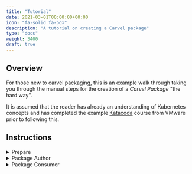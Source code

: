 ```yaml
---
title: "Tutorial"
date: 2021-03-01T00:00:00+00:00
icon: "fa-solid fa-box"
description: "A tutorial on creating a Carvel package"
type: "docs"
weight: 3400
draft: true
---
```


## Overview

For those new to carvel packaging, this is an example walk through taking you through the manual steps for the creation of a _Carvel Package_ "the hard way".

It is assumed that the reader has already an understanding of Kubernetes concepts and has completed the example [Katacoda](https://katacoda.com/carvel/scenarios/kapp-controller-package-management) course from VMware prior to following this.

## Instructions

<details>
  <summary>Prepare</summary>

### Prepare

There are a few pre-requisites for this walkthrough.

- [x] Have a working [Kind](./kind.md) development environment (Or alternative cluster with permissions to deploy)
- [x] Have all the [carvel](https://carvel.dev) tools locally available
- [x] Optionally have the [tanzu](https://docs.vmware.com/en/VMware-Tanzu-Kubernetes-Grid/1.6/vmware-tanzu-kubernetes-grid-16/GUID-install-cli.html) cli installed locally

### Steps

- Checkout this git repo and create a local working branch

```bash
REPO_URL="github.com/salt-labs"
REPO_NAME="tanzu-kapps"

git clone "${REPO_URL}" "${REPO_NAME}"
cd "${REPO_NAME}"

git checkout -b feat/my-first-package

# Take a copy of the templates for your local use.
# NOTE: .config/custom is included in .gitignore.
cp -r .config/template .config/custom
```

</details>

<details>
  <summary>Package Author</summary>

### Package Author

Play the part of the `Package Author` persona.

This section goes through an example process one might take in order to package an application ready for localised testing. The process will vary based on the type of package being created and how you will customise it, but the general process is the same.

The sample application used in this process is called 'pacman'. _I wonder what it does? Let's find out!_

<details>
  <summary>Define Variables</summary>

In order to make it easier to work through, define all your variables upfront. These are all relative to the _root_ folder of the git repository.

_Note that all commands from this point will use these so choose carefully._

```bash
# Define the name for the top level folder that holds all packages and repos.
ROOT_DIR="kapps"

# What is the name of the repository where this package will be stored?
REPOSITORY_NAME="local"

# What is the name of your package?
PACKAGE_NAME="pacman-carvel-test-${USER}"

# What is the namespace where your packages and repositories are managed from?
PACKAGE_NAMESPACE="kapps"

# Where will your application be deployed into inside the cluster?
DEPLOY_NAMESPACE="pacman-carvel-test"

# What is the FQN your package will use?
PACKAGE_FQN="saltlabs.tech"

# What is the version number of the package you are creating?
PACKAGE_VERSION="0.0.1"

# What is a good description of your package (short)
PACKAGE_DESC_SHORT="chomp chomp"

# How do you want your package name displayed in UIs?
PACKAGE_DISPLAY="Pacman"

# What is a good description of your package (long)
PACKAGE_DESC_LONG="Mission critical application."

# What is a TLDR change description for this package version?
PACKAGE_RELEASE_NOTES="Fixed a bug with the widget collector."

# Package Author name
PACKAGE_AUTHOR="MAHDTech"

# Package Author email
PACKAGE_AUTHOR_EMAIL="MAHDTech@saltlabs.tech"

# Package Author website
PACKAGE_WEBSITE="https://saltlabs.tech"

# What is the version of the repository you will be creating?
REPOSITORY_VERSION="$(date +%Y-%m-%d)"

# Where is the container registry you will be using?
OCI_REGISTRY="ghcr.io"

# What is the name of the Project/Org within the image registry
# Different registries call this different things, but it will be the suffix after the registry.
OCI_PROJECT="salt-labs"
```

</details>

<details>
  <summary>Folder structure</summary>

#### Folder Structure

The first part is to understand and create the required directory structure for the package.

The structure will depend on the repository where the package will ultimately be held.

In this example it is assumed you are creating an empty repository from scratch named 'local'.

- As we are creating a new repository named `local`, we need to create the folder structure first.

```bash
# NOTE: This is the manual way of doing this to understand "how the sausage is made". The CI does this part for you.
mkdir -p ${ROOT_DIR}/repos/${REPOSITORY_NAME}/{.imgpkg,examples,packages}
mkdir -p ${ROOT_DIR}/repos/${REPOSITORY_NAME}/packages/${PACKAGE_NAME}.${PACKAGE_FQN}
touch ${ROOT_DIR}/repos/${REPOSITORY_NAME}/examples/PackageRepository.yaml
touch ${ROOT_DIR}/repos/${REPOSITORY_NAME}/.imgpkg/{bundle,images}.yml
touch ${ROOT_DIR}/repos/${REPOSITORY_NAME}/packages/${PACKAGE_NAME}.${PACKAGE_FQN}/${PACKAGE_VERSION}.yaml

# NOTE: If you were adding a real repository you would instead copy the template.
# The CI is configured to read from this template and generate the repository for you.
cp ${ROOT_DIR}/repos/template.yaml ${ROOT_DIR}/repos/${REPOSITORY_NAME}.yaml
```

- Create the `Package` folder structure and files.

```bash
# NOTE: Outside of This has been automated with the `tt` utility but is here for you to understand the inner-workings.

# Create the empty folder structure for the package.
mkdir -p \
    ${ROOT_DIR}/packages/${PACKAGE_NAME}/${PACKAGE_VERSION}/{bundle,examples,test,templates} \
    ${ROOT_DIR}/packages/${PACKAGE_NAME}/${PACKAGE_VERSION}/bundle/{.imgpkg,vendor,ytt} \
    ${ROOT_DIR}/packages/${PACKAGE_NAME}/${PACKAGE_VERSION}/bundle/ytt/overlays \
    ${ROOT_DIR}/packages/${PACKAGE_NAME}/${PACKAGE_VERSION}/schema

# Create the empty folder structure for the repository

# Create empty files which will be populated later by the various tools.
# NOTE: It's annoying, but some of the tools require .yml and some require .yaml
touch \
    ${ROOT_DIR}/packages/${PACKAGE_NAME}/metadata.yaml \
    ${ROOT_DIR}/packages/${PACKAGE_NAME}/${PACKAGE_VERSION}/examples/{PackageInstall,Secret}.yaml \
    ${ROOT_DIR}/packages/${PACKAGE_NAME}/${PACKAGE_VERSION}/README.md \
    ${ROOT_DIR}/packages/${PACKAGE_NAME}/${PACKAGE_VERSION}/templates/package.yaml \
    ${ROOT_DIR}/packages/${PACKAGE_NAME}/${PACKAGE_VERSION}/{kbld,package}.yaml \
    ${ROOT_DIR}/packages/${PACKAGE_NAME}/${PACKAGE_VERSION}/bundle/{vendir,vendir.lock}.yaml \
    ${ROOT_DIR}/packages/${PACKAGE_NAME}/${PACKAGE_VERSION}/bundle/.imgpkg/{bundle,images}.yml \
    ${ROOT_DIR}/packages/${PACKAGE_NAME}/${PACKAGE_VERSION}/bundle/ytt/{values-schema,values}.yaml \
    ${ROOT_DIR}/packages/${PACKAGE_NAME}/${PACKAGE_VERSION}/schema/{openapi,helm}.yaml
```

- Here is a visual representation of the folder structure we will get to by the end of the process. If you have been following along, yours should look the same but the files are presently empty.

```bash
# Packages
tree -Aa "${ROOT_DIR}/packages"

kapps/packages
└── pacman
    ├── 0.0.1
    │   ├── bundle
    │   │   ├── .imgpkg
    │   │   │   └── images.yml
    │   │   ├── vendir.lock.yaml
    │   │   ├── vendir.yaml
    │   │   ├── vendor
    │   │   └── ytt
    │   │       ├── overlays
    │   │       ├── values-schema.yaml
    │   │       └── values.yaml
    │   ├── examples
    │   │   ├── PackageInstall.yaml
    │   │   └── Secret.yaml
    │   ├── kbld.yaml
    │   ├── package.yaml
    │   ├── README.md
    │   ├── schema
    │   │   ├── helm.yaml
    │   │   └── openapi.yaml
    │   ├── templates
    │   │   └── package.yaml
    │   └── test
    └── metadata.yaml

# Repositories
tree -Aa "${ROOT_DIR}/repos"

kapps/repos
├── local
│   ├── examples
│   │   └── PackageRepository.yaml
│   ├── .imgpkg
│   │   └── images.yml
│   └── packages
│       └── pacman.saltlabs.tech
│           └── 0.0.1.yaml
├── local.yaml
└── template.yaml
```

- For more information about the folder structure, see [folders](./folders.md).

</details>

<details>
  <summary>vendir</summary>

#### vendir

Now it's time to configure where `vendir` will pull the upstream content from.

For further documentation on the `vendir` available options see [carvel.dev/vendir](https://carvel.dev/vendir/docs/develop/).

- Create the `vendir` configuration file that we will use.

```bash
cat <<- _EOF_ > "${ROOT_DIR}/packages/${PACKAGE_NAME}/${PACKAGE_VERSION}/bundle/vendir.yaml"
---
apiVersion: vendir.k14s.io/v1alpha1
kind: Config
minimumRequiredVersion: 0.30.0
directories:
  - path: vendor
    contents:
      - path: helm
        helmChart:
          name: pacman
          version: "0.1.7"
          repository:
            url: https://shuguet.github.io/pacman/
          helmVersion: ""
_EOF_

cat <<- _EOF_ > "${ROOT_DIR}/packages/${PACKAGE_NAME}/${PACKAGE_VERSION}/bundle/vendir.lock.yaml"
# This file is generated automatically by vendir and will be updated with resolved image references by kbld later.
_EOF_
```

- Execute `vendir` to pull down the upstream content unmodified and place it into the `vendor` folder.

```bash
vendir sync \
  --file "vendir.yaml" \
  --lock-file "vendir.lock.yaml" \
  --chdir "${ROOT_DIR}/packages/${PACKAGE_NAME}/${PACKAGE_VERSION}/bundle"

# Take a look at the upstream content you just downloaded.
tree -a "${ROOT_DIR}/packages/${PACKAGE_NAME}/${PACKAGE_VERSION}/bundle/vendor"
```

</details>

<details>
  <summary>Data Values vs Overlays</summary>

---

👍**TIP:** Data Values and Overlays are important to learn.

One of the most powerful features of the Carvel toolchain is the ability to extend upstream content using overlays.

Combining the best of Helm and Kustomize, Carvel offers both Data Values and Overlays.

Rather than forking upstream Helm charts and having to maintain, we can overlay only small changes that might be required.

When compared to Kustomize overlays, Carvel overlays also offer additional flexibility.

---

Once you have obtained your unmodified upstream configuration, the next step is to extend the configuration beyond what the original author has created.

Common usage examples might be to;

- Add Firewall Rules
- Add required annotations
- Lock-down RBAC
- Add or remove certain configuration items that don't suit your environment.

The Carvel toolchain, courtesy of `ytt`, has two ways to achieve this.

1. **Data Values:** Similar to Helm values, these allow you to change common options at install time.
1. **Overlays:** Similar to `kustomize`, these allow you to patch, extend or remove items as required.

For more information on when and how to use each method, you can refer to the [documentation](https://carvel.dev/ytt/docs/develop/data-values-vs-overlays/). There is also a great blog article and video [here](https://carvel.dev/blog/primer-on-ytt-overlays/).

- For this example, let's set a fictional scenario.

  - You have been provided a Helm chart from a third party.
  - Upon inspection, you have found the `namespace` has been **hardcoded** to a value you need to override in your environment.
  - There is no helm value to override the name in the current Helm chart. (we are pretending --namespace doesn't exist)
  - You have no access to the source code to make the changes upstream.

This is obviously a contrived example, and for such a simple issue you would attempt to get a value added to the source upstream, but never the less, it will demonstrate how to use overlays to override a simple `namespace` value.

Let's create a simple `overlay` to allow overriding the `namespace` value.

```bash
# Create the Overlay file
cat <<- _EOF_ > "${ROOT_DIR}/packages/${PACKAGE_NAME}/${PACKAGE_VERSION}/bundle/ytt/overlays/replace-namespace.yaml"
#@ load("@ytt:data", "data")
#@ load("@ytt:overlay", "overlay")

#@overlay/match by=overlay.all, expects="1+"
#@overlay/merge
---

#@overlay/match expects=1
#@overlay/merge
metadata:
  #@overlay/match missing_ok=True
  #@overlay/replace
  namespace: #@ data.values.namespace
_EOF_

# Define the ytt values schema with example value types.
# This also acts as fallback default values for the package, if not provided in values.yaml
cat <<- _EOF_ > "${ROOT_DIR}/packages/${PACKAGE_NAME}/${PACKAGE_VERSION}/bundle/ytt/values-schema.yaml"
#! values-schema.yaml

#@data/values-schema
#@schema/desc "OpenAPIv3 Schema for pacman"
---
#@schema/desc "The namespace in which pacman is deployed"
#@schema/nullable
namespace: ""
_EOF_

# Define default data values for the package.
# These are values that can be overridden by Package Consumers in the Secret config at install time.
cat <<- _EOF_ > "${ROOT_DIR}/packages/${PACKAGE_NAME}/${PACKAGE_VERSION}/bundle/ytt/values.yaml"
#! values.yaml

#@data/values
---
namespace: "pacman"
_EOF_
```

- But how do you know if it works? Let's test...

---

👍**NOTE:** Contrived example

Of course, Helm offers the `--namespace` flag, but this is a contrived example to demonstrate overlays.

This is to show what the package config we configure later is doing for us automatically under the hood.

Kapp will;

- Template with Helm.
- Pass the result through ytt and overlay the default values defined in the package.

---

- First see what a normal "Helm template" would give us.

```bash
helm template ${PACKAGE_NAME} \
    "${ROOT_DIR}/packages/${PACKAGE_NAME}/${PACKAGE_VERSION}/bundle/vendor/helm/" \
    --values "${ROOT_DIR}/packages/${PACKAGE_NAME}/${PACKAGE_VERSION}/bundle/vendor/helm/values.yaml" \
| \
grep "namespace:"
```

- Now, let's see what our overlay does.

```bash
# This allows you to rapidly test and iterate on you changes before creating the entire package.
helm template ${PACKAGE_NAME} \
  "${ROOT_DIR}/packages/${PACKAGE_NAME}/${PACKAGE_VERSION}/bundle/vendor/helm/" \
  --values "${ROOT_DIR}/packages/${PACKAGE_NAME}/${PACKAGE_VERSION}/bundle/vendor/helm/values.yaml" \
| \
ytt \
  --file - \
  --file "${ROOT_DIR}/packages/${PACKAGE_NAME}/${PACKAGE_VERSION}/bundle/ytt/values-schema.yaml" \
  --file "${ROOT_DIR}/packages/${PACKAGE_NAME}/${PACKAGE_VERSION}/bundle/ytt/values.yaml" \
  --file "${ROOT_DIR}/packages/${PACKAGE_NAME}/${PACKAGE_VERSION}/bundle/ytt/overlays" \
| \
grep "namespace:"
```

---

👍**TIP:** Inspecting values

ytt has a handy flag you can use when developing to see if the resulting values are what you expect.

```bash
--data-values-inspect
```

---

</details>

<details>
  <summary>kbld</summary>

#### kbld

A common best practice is to use _immutable_ image references when deploying containerised applications. Often vendors are lazy or immature and provide helm charts and manifests using tags like this;

```yaml
image: mycontainer:latest
```

This is bad practice in several ways, one of which is using a mutable image reference. If the upstream vendor pushes a new image using the same tag, if you were to deploy it again you will get a different result.

Of course, Kubernetes does help us with the `ImagePullPolicy` options, but this is not the final solution.

Instead, we can use an image resolver to lock our supply chain making each deployment predictable.

**Enter `kbld`**

The next step is to resolve and record any image references found by scanning the `vendor` directory.

For further documentation on the kbld available options see [carvel.dev/kbld](https://carvel.dev/kbld/docs/develop/).

- In order for `kbld` to operate, the tool requires a valid yaml configuration file.

```bash
# Generate a basic kbld config file
cat <<- _EOF_ > "${ROOT_DIR}/packages/${PACKAGE_NAME}/${PACKAGE_VERSION}/kbld.yaml"
---
apiVersion: kbld.k14s.io/v1alpha1
kind: Config
minimumRequiredVersion: 0.31.0
searchRules:
  - keyMatcher:
    path:
      - spec
      - images:
        allIndexes: true
  - keyMatcher:
    name: image
    updateStrategy:
      entireValue: {}
_EOF_
```

Now it's time to run `kbld` to resolve the images. For templates such Helm Charts, pass the templated output as input to kbld.

- Here is an example for a Helm chart

```bash
# NOTE: You need to run this for this tutorial.
helm template kbld \
  "${ROOT_DIR}/packages/${PACKAGE_NAME}/${PACKAGE_VERSION}/bundle/vendor/helm" \
| \
kbld \
  --file - \
  --imgpkg-lock-output "${ROOT_DIR}/packages/${PACKAGE_NAME}/${PACKAGE_VERSION}/bundle/.imgpkg/images.yml"
```

- Here is an example if you were using YAML manifests.

```bash
# NOTE: You don't need to run this for this tutorial.
kbld \
  --file "${ROOT_DIR}/packages/${PACKAGE_NAME}/${PACKAGE_VERSION}/bundle/vendor/manifests/" \
  --imgpkg-lock-output "${ROOT_DIR}/packages/${PACKAGE_NAME}/${PACKAGE_VERSION}/bundle/.imgpkg/images.yml"
```

- Now check the images have been resolved successfully.

```bash
cat "${ROOT_DIR}/packages/${PACKAGE_NAME}/${PACKAGE_VERSION}/bundle/.imgpkg/images.yml"
```

Now, you might be asking, What does this mean?

- When the package is built today, 3 weeks from now, or 3 years from now, the result will be the same (so long as the upstream exists at build time)
- If the upstream vendor pushes a new image to the same tag, it will not affect the resulting package (unless you re-run kbld and re-resolve the images)
- You can even reference bundles from bundles, meaning no further network access is required to pull those images for offline support.
- For auditing, you can forever see the supply chain with the contents that made up this version of the package.
- And later we will scan the images for vulnerabilities.

</details>

<details>
  <summary>Custom Resources</summary>

#### Custom Resources

Now you have a `bundle` on the local file system, how to we get it into OCI format into a container registry?

---

👍**TIP:** What's a bundle?

You will learn more about bundles in the `imgpkg` section later, but for now think of a bundle as _"one or more container images and a metadata file"_.

---

This is where we create the custom resources so the package can be used.

- Create the `PackageMetadata` object first.

```bash
cat <<- _EOF_ > "${ROOT_DIR}/packages/${PACKAGE_NAME}/metadata.yaml"
---
apiVersion: data.packaging.carvel.dev/v1alpha1
kind: PackageMetadata
metadata:
  name: ${PACKAGE_NAME}.${PACKAGE_FQN}
spec:
  displayName: "${PACKAGE_DISPLAY}"
  shortDescription: "${PACKAGE_DESC_SHORT}"
  longDescription: "${PACKAGE_DESC_LONG}"
  categories:
    - demo
_EOF_
```

**Question:** Wait, now hold up. What is this `PackageMetadata` object and all this about?

**Answer:** This is a custom resource that is used by the `kapp-controller` to manage packages. It is a way to store metadata about the package, such as the name, description, and categories. For linux users, a good analogy is thinking of it like `apt` in debian based distros. First you `apt update` the metadata to see what packages are available in the repository, then you `apt install` the package you want. A similar model is used with carvel.

- Now let's generate the OpenAPI schema from the values. When writing schemas, the [cheatsheet](https://carvel.dev/ytt/docs/develop/schema-validations-cheat-sheet/) is your friend. **Bookmark it.**

---

⚠️ **HERE BE DRAGONS**

This is an amazing capability of carvel to validate schemas before installing packages, but it is not without it's challenges.

There is not one single method to create Kubernetes applications, but several...

There _is_ however one format the schema is required in, **OpenAPI v3+**.

This may take more or less effort based on the upstream sources you have been handed.

---

**IMPORTANT:** For this tutorial, you only need to follow the _"generic helm"_ option. The others are provided for reference about possible options you might encounter as a package author.

- For a `ytt` package, generating a schema is as simple as;

```bash
# (You don't need to run this for this tutorial)
# NOTE: We place the output from this into a temporary file, as we will use it later.
ytt \
  --file "${ROOT_DIR}/packages/${PACKAGE_NAME}/${PACKAGE_VERSION}/bundle/ytt/values-schema.yaml" \
  --data-values-schema-inspect \
  --output openapi-v3 \
  > "${ROOT_DIR}/packages/${PACKAGE_NAME}/${PACKAGE_VERSION}/schema/openapi.yaml"
```

For a Helm chart however...

- Is it a Bitnami Helm Chart?

```bash
# YES: -> Try the Bitnami schema generator tool.
# TODO: Add Bitnami schema example to tutorial here...
```

- Is it a generic Helm chart? (This tutorial is a generic Helm chart)

```bash
# YES: -> Try the Helm schema plugin
# NOTE: You need the plugin, yq and sed available for this to work.

# Part 1. Generate the schema from the Helm chart
helm plugin install https://github.com/karuppiah7890/helm-schema-gen.git
helm schema-gen \
  "${ROOT_DIR}/packages/${PACKAGE_NAME}/${PACKAGE_VERSION}/bundle/vendor/helm/values.yaml" \
| \
yq \
  --input-format yaml \
  --output-format yaml \
  --prettyPrint \
| \
tail -n +3 \
| \
yq \
  --input-format yaml \
  --output-format yaml \
  --prettyPrint \
| \
sed 's|^|      |g' \
> "${ROOT_DIR}/packages/${PACKAGE_NAME}/${PACKAGE_VERSION}/schema/helm.yaml"

# Part 2. Create the OpenAPI schema from the Helm schema
cat <<- _EOF_ > "${ROOT_DIR}/packages/${PACKAGE_NAME}/${PACKAGE_VERSION}/schema/openapi.yaml"
openapi: 3.0.0
info:
  version: ${PACKAGE_VERSION}
  title: Schema for ${PACKAGE_NAME} ${PACKAGE_VERSION}
paths: {}
components:
  schemas:
    dataValues:
$(cat "${ROOT_DIR}/packages/${PACKAGE_NAME}/${PACKAGE_VERSION}/schema/helm.yaml")
_EOF_
```

- No matter which option you have performed, you should always manually validate the schema looks correct before continuing as this process can be quite fragile.

```bash
# Look at schema.dataValues.properties ...
yq \
  --input-format yaml \
  --output-format yaml \
  --prettyPrint \
  "${ROOT_DIR}/packages/${PACKAGE_NAME}/${PACKAGE_VERSION}/schema/openapi.yaml"
```

- Create a template for the `Package` object next. This is used later to generate the package metadata for the `Repository`.

```bash
# This step varies wildly per-package. This is an example for this tutorial.
# When creating real packages, this file is usually created once, and lasts for the lifetime of the package.
cat <<- _EOF_ > "${ROOT_DIR}/packages/${PACKAGE_NAME}/${PACKAGE_VERSION}/templates/package.yaml"
#@ load("@ytt:data", "data")
#@ load("@ytt:yaml", "yaml")
---
apiVersion: data.packaging.carvel.dev/v1alpha1
kind: Package
metadata:
  name: #@ "${PACKAGE_NAME}.${PACKAGE_FQN}." + data.values.version
  namespace: ${PACKAGE_NAMESPACE}
spec:
  refName: ${PACKAGE_NAME}.${PACKAGE_FQN}
  version: #@ data.values.version
  releaseNotes: |
    ${PACKAGE_RELEASE_NOTES}
  capacityRequirementsDescription: "RAM: 1GB CPU: 1"
  licenses:
    - "Unlicense"
  valuesSchema:
    openAPIv3: #@ yaml.decode(data.values.openapi)["components"]["schemas"]["dataValues"]
  template:
    spec:
      fetch:
        - imgpkgBundle:
          image: #@ "${OCI_REGISTRY}/${OCI_PROJECT}/packages/${PACKAGE_NAME}:" + data.values.version
      template:
        - helmTemplate:
            path: "vendor/helm"
            name: ${PACKAGE_NAME}
            namespace: ${DEPLOY_NAMESPACE}
            valuesFrom:
              - secretRef:
                name: ${PACKAGE_NAME}-values
        - ytt:
            paths:
              - "ytt/overlays"
              - "ytt/schema.yaml"
              - "ytt/values.yaml"
        - kbld:
            paths:
              - "-"
              - ".imgpkg/images.yml"
      deploy:
        - kapp: {}
_EOF_
```

</details>

<details>
  <summary>imgpkg</summary>

#### imgpkg

Now it's time to push the imgpkg bundle that you have created locally to the image registry as an OCI compatible image.

For further documentation on the imgpkg available options see [carvel.dev/imgpkg](https://carvel.dev/imgpkg/docs/develop/).

- Define metadata about the bundle

```bash
cat <<- _EOF_ > "${ROOT_DIR}/packages/${PACKAGE_NAME}/${PACKAGE_VERSION}/bundle/.imgpkg/bundle.yml"
---
apiVersion: imgpkg.carvel.dev/v1alpha1
kind: Bundle
metadata:
  name: ${PACKAGE_NAME}
authors:
  - name: ${PACKAGE_AUTHOR}
    email: ${PACKAGE_AUTHOR_EMAIL}
websites:
  - url: ${PACKAGE_WEBSITE}
_EOF_
```

- Push the imgpkg bundle to your image registry.

```bash
imgpkg push  \
  --file "${ROOT_DIR}/packages/${PACKAGE_NAME}/${PACKAGE_VERSION}/bundle/" \
  --bundle ${OCI_REGISTRY}/${OCI_PROJECT}/packages/${PACKAGE_NAME}:${PACKAGE_VERSION} \
  --lock-output "${ROOT_DIR}/packages/${PACKAGE_NAME}/${PACKAGE_VERSION}/bundle/.imgpkg/images.yml" \
  --registry-ca-cert-path "${HOME}/.docker/certs.d/${OCI_REGISTRY}/ca.crt"
```

- **OPTIONAL:** Load up the Image Registry Web UI and take a look at the package you have just created.

```bash
open https://{OCI_REGISTRY}
```

- 🥳 **Congratulations**, the individual package is now ready! 🥳

</details>

<details>
  <summary>Repository</summary>

#### Create Repository

Now that the package is ready, it's time to update the repository with the new metadata. This is how you manage _many_ packages at scale.

This process is made much easier with the CI configuration, but the following is a learning exercise to understand what happens under the hood.

```bash
# Use YTT to template the file we made previously.
ytt \
  --file "${ROOT_DIR}/packages/${PACKAGE_NAME}/${PACKAGE_VERSION}/templates/package.yaml" \
  --data-value version="${PACKAGE_VERSION}" \
  --data-value-file openapi="${ROOT_DIR}/packages/${PACKAGE_NAME}/${PACKAGE_VERSION}/schema/openapi.yaml" \
  > ${ROOT_DIR}/repos/${REPOSITORY_NAME}/packages/${PACKAGE_NAME}.${PACKAGE_FQN}/${PACKAGE_VERSION}.yaml

# Take a copy of the package metadata to add the package to your repository.
# The metadata is how the repository knows what packages are contained within.
cp -f \
  "${ROOT_DIR}/packages/${PACKAGE_NAME}/metadata.yaml" \
  "${ROOT_DIR}/repos/${REPOSITORY_NAME}/packages/${PACKAGE_NAME}.${PACKAGE_FQN}/"
```

- Run `kbld` again, this time to resolve the image references for the repository.

```bash
# Resolve the images by;
#   - Connecting to the image registry
#   - Writing the checksums to a lock file.
# This 'locks' the supply chain of this version of the repo.
kbld \
  --file ${ROOT_DIR}/repos/${REPOSITORY_NAME}/packages \
  --imgpkg-lock-output ${ROOT_DIR}/repos/${REPOSITORY_NAME}/.imgpkg/images.yml \
  --registry-ca-cert-path "${HOME}/.docker/certs.d/${OCI_REGISTRY}/ca.crt"
```

- Define metadata about the bundle

```bash
cat <<- _EOF_ > "${ROOT_DIR}/repos/${REPOSITORY_NAME}/.imgpkg/bundle.yml"
---
apiVersion: imgpkg.carvel.dev/v1alpha1
kind: Bundle
metadata:
  name: ${REPOSITORY_NAME}
authors:
  - name: ${PACKAGE_AUTHOR}
    email: ${PACKAGE_AUTHOR_EMAIL}
websites:
  - url: ${PACKAGE_WEBSITE}
_EOF_
```

```bash
# Push the Repository to your container registry as an imgpkg bundle.
imgpkg push \
  --file "${ROOT_DIR}/repos/${REPOSITORY_NAME}" \
  --bundle ${OCI_REGISTRY}/${OCI_PROJECT}/repos/${REPOSITORY_NAME}:${REPOSITORY_VERSION} \
  --lock-output "${ROOT_DIR}/repos/${REPOSITORY_NAME}/.imgpkg/images.yml" \
  --registry-ca-cert-path "${HOME}/.docker/certs.d/${OCI_REGISTRY}/ca.crt"
```

- Create the samples to be used by _"Package Consumers"_.

```bash
# If you're using kind, make sure you have credentials in your cluster
# to access the package and repo you just created.
kubectl create namespace ${PACKAGE_NAMESPACE}
kubectl create secret docker-registry \
  registry-creds \
    --from-file=.dockerconfigjson=${HOME}/.docker/config.json \
    --namespace=${PACKAGE_NAMESPACE}

# Create the Repository metadata and export the Secret so it's available to the kapp-controller.
cat <<- _EOF_ > "${ROOT_DIR}/repos/${REPOSITORY_NAME}/examples/PackageRepository.yaml"
---
apiVersion: packaging.carvel.dev/v1alpha1
kind: PackageRepository
metadata:
  name: ${REPOSITORY_NAME}
  namespace: ${PACKAGE_NAMESPACE}
spec:
  #! When working locally, you can set this to a much shorter value for quickly testing changes.
  syncPeriod: 6h
  fetch:
    imgpkgBundle:
      image: ${OCI_REGISTRY}/${OCI_PROJECT}/repos/${REPOSITORY_NAME}:${REPOSITORY_VERSION}
---
#! This requires the secret gen controller installed.
apiVersion: secretgen.carvel.dev/v1alpha1
kind: SecretExport
metadata:
  name: registry-creds
  namespace: ${PACKAGE_NAMESPACE}
spec:
  toNamespaces:
    - "${PACKAGE_NAMESPACE}"
    - "*" #! TODO: Lockdown permissions.
_EOF_
```

</details>

<!--
TODO: Complete the review of the following steps from here down
-->

<details>
  <summary>kapp-controller</summary>

Clusters deployed in production will have the `kapp-controller` pre-installed as part of the SKU.

To see how the underlying system works, or to test locally, here are the steps to install the `kapp-controller` manually into your cluster and grant the necessary permissions.

In order for the `kapp-controller` to be able to install packages in your cluster, we need need to grant access with a service account.

- Create the Service Account and Role Based Access Controls for Kapp Controller.

```bash
# Render the YTT template using your defined values and apply to the cluster.
ytt \
  --file .config/custom/ytt/kapp-controller/RBAC.yaml \
  --data-value name="${PACKAGE_NAMESPACE}" \
  --data-value namespace="${PACKAGE_NAMESPACE}" \
| \
kubectl apply -f -
```

- Install the `kapp-controller` into your cluster.

```bash
kapp deploy \
  --app kapp-controller \
  --file https://github.com/vmware-tanzu/carvel-kapp-controller/releases/latest/download/release.yml
```

</details>

<details>
  <summary>DNS</summary>

**NOTE:** This section is only if you are running a local container registry in `kind` and need to do some DNS trickery to make it work.

- Review and apply DNS configuration for the environment.

```bash
# Verify the harbor rewrite matches your settings and DNS looks correct if you have made any adjustments outside of the defaults.
code .config/custom/manifests/coredns/ConfigMap.yaml

kubectl apply -f .config/custom/manifests/coredns/ConfigMap.yaml
```

- _Wait 30s for CoreDNS to apply the_ `ConfigMap` or run the optional verification step below.

```bash
# OPTIONAL: Verification step

# Run the DNS Tools Pod
kubectl run \
  -it \
  --rm \
  --restart=Never \
  --image=docker.io/infoblox/dnstools:latest \
  --namespace default \
  dnstools

# Ensure these both resolve to the same IP before exiting the pod.
nslookup harbor.cluster.local
nslookup harbor-core.harbor.svc.cluster.local

# Exit and terminate the Pod
exit
```

</details>

</details>

<details>
  <summary>Package Consumer</summary>

### Package Consumer

Play the part of the `Package Consumer` persona.

This section will take the repository and package you created previously and install it into your local cluster allowing you an opportunity to test it out.

<details>
  <summary>Repository</summary>

#### Install Repository

In order for `kapp-controller` to be able to find the package, the package metadata needs to be available within the cluster. Once the metadata is available, you can then `PackageInstall` your package.

- But first, the `kapp-controller` needs to trust the certificate that the container registry presents. As we are developing locally, you can update the kapp-controller `Secret` to ignore this for now. (or you can add the cert chain from Harbor if you wish).

```bash
# Apply the secret to the environment and rollout a new deployment using the modified configuration.
kubectl apply -f .config/custom/manifests/kapp-controller/Secret.yaml

kubectl rollout restart -n kapp-controller deployment/kapp-controller

# NOTE: You may be required to terminate the old kapp-controller manually due a port allocation error. Check if the new Pod is stuck 'Pending'
kubectl get pod -n kapp-controller

# If the new Pod is stuck pending, just terminate them to kick it into gear.
kubectl delete -n kapp-controller $(kubectl get pod -n kapp-controller --selector app=kapp-controller -o name)
```

- Install the `PackageRepository` resource into your cluster.

```base
kapp deploy \
  --app ${REPOSITORY_NAME} \
  --file "${ROOT_DIR}/repos/${REPOSITORY_NAME}/examples/PackageRepository.yaml" \
  --yes

kubectl get PackageMetadata -n ${PACKAGE_NAMESPACE}

kubectl get Packages -n ${PACKAGE_NAMESPACE}
```

- [x] Make sure the repository is in the state `Reconcile Succeeded` before proceeding.

```bash
kubectl get PackageRepository -n ${PACKAGE_NAMESPACE} -w
```

</details>

<details>
  <summary>Package Installation</summary>

#### Package Installation

Now that the package is available, it's _finally_ time to actually install it!

- Applications are managed by storing the configuration in source control. This is managed by a minimum of two resources, a `PackageInstall` and a `Secret`.

- _These will need to be included with every created package as user examples for installation. You can see the examples below which you can `kubectl apply` for testing locally._

- Create the `PackageInstall` resource.

```bash
cat <<- _EOF_ > ${ROOT_DIR}/packages/${PACKAGE_NAME}/${PACKAGE_VERSION}/examples/PackageInstall.yaml
---
apiVersion: packaging.carvel.dev/v1alpha1
kind: PackageInstall
metadata:
  name: ${PACKAGE_NAME}
  namespace: ${PACKAGE_NAMESPACE}
spec:
  serviceAccountName: ${PACKAGE_NAMESPACE}-sa
  packageRef:
    refName: ${PACKAGE_NAME}.${PACKAGE_FQN}
    versionSelection:
      constraints: ${PACKAGE_VERSION}
  values:
    - secretRef:
        name: ${PACKAGE_NAME}-values
_EOF_
```

- Create a `Secret` which is how the custom values are applied to the package. This is similar to a Helm values file, or the package values you have been using manually from `.config/custom'

```bash
cat <<- _EOF_ > ${ROOT_DIR}/packages/${PACKAGE_NAME}/${PACKAGE_VERSION}/examples/Secret.yaml
---
apiVersion: v1
kind: Secret
metadata:
  name: ${PACKAGE_NAME}-values
  namespace: ${PACKAGE_NAMESPACE}
  annotations:
    tkg.tanzu.vmware.com/tanzu-package: ${PACKAGE_NAME}
stringData:
  values: |
    ---
    replicaCount: 1

    service:
      type: ClusterIP
      port: 80
_EOF_
```

- Apply these resources to your cluster for testing.

```bash
kubectl apply -f "${ROOT_DIR}/packages/${PACKAGE_NAME}/${PACKAGE_VERSION}/examples"
```

- Check the package reconciled successfully

```bash
kubectl get pkgi -n ${PACKAGE_NAMESPACE} -w
```

- Check out the super important application and make sure it's working correctly.

```bash
kubectl get all -n "${DEPLOY_NAMESPACE}"
```

- **Bonus round:** Have a go at exposing the application outside your cluster via the Contour Ingress Controller.

```bash
# HINT: If you get stuck, there is a sample at .config/custom/manifests/pacman/HTTPProxy.yaml to get you started.

# Reminder: DNS needs to work first :)
firefox http://pacman.cluster.local
```

- Congratulations on slaying you're first _Carvel Package_. Now aren't you glad we have a CI and tooling to help for most of this process :)

![Chuffed](./images/meme/chuffed.jpg)

</details>

</details>
